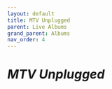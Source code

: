 ```yaml
---
layout: default
title: MTV Unplugged
parent: Live Albums
grand_parent: Albums
nav_order: 4
---
```


# *MTV Unplugged*
